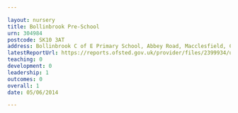 ```yaml
---

layout: nursery
title: Bollinbrook Pre-School
urn: 304984
postcode: SK10 3AT
address: Bollinbrook C of E Primary School, Abbey Road, Macclesfield, Cheshire, SK10 3AT
latestReportUrl: https://reports.ofsted.gov.uk/provider/files/2399934/urn/304984.pdf
teaching: 0
development: 0
leadership: 1
outcomes: 0
overall: 1
date: 05/06/2014

---
```

